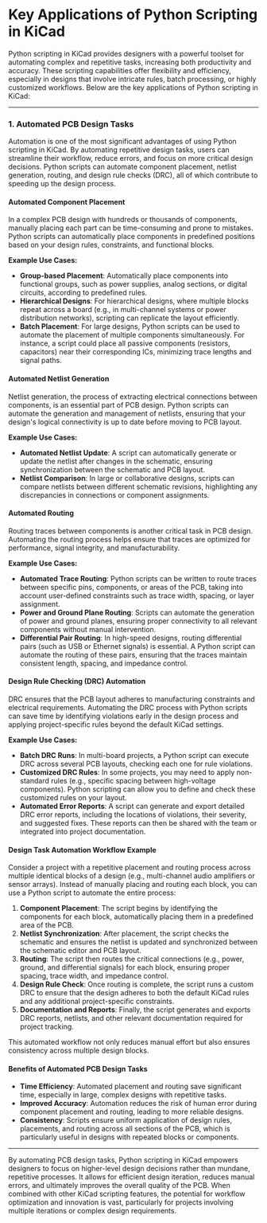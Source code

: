 # Key Applications of Python Scripting in KiCad

Python scripting in KiCad provides designers with a powerful toolset for automating complex and repetitive tasks, increasing both productivity and accuracy. These scripting capabilities offer flexibility and efficiency, especially in designs that involve intricate rules, batch processing, or highly customized workflows. Below are the key applications of Python scripting in KiCad:

---

### 1. **Automated PCB Design Tasks**

Automation is one of the most significant advantages of using Python scripting in KiCad. By automating repetitive design tasks, users can streamline their workflow, reduce errors, and focus on more critical design decisions. Python scripts can automate component placement, netlist generation, routing, and design rule checks (DRC), all of which contribute to speeding up the design process.

#### **Automated Component Placement**
In a complex PCB design with hundreds or thousands of components, manually placing each part can be time-consuming and prone to mistakes. Python scripts can automatically place components in predefined positions based on your design rules, constraints, and functional blocks.

**Example Use Cases:**
- **Group-based Placement**: Automatically place components into functional groups, such as power supplies, analog sections, or digital circuits, according to predefined rules.
- **Hierarchical Designs**: For hierarchical designs, where multiple blocks repeat across a board (e.g., in multi-channel systems or power distribution networks), scripting can replicate the layout efficiently.
- **Batch Placement**: For large designs, Python scripts can be used to automate the placement of multiple components simultaneously. For instance, a script could place all passive components (resistors, capacitors) near their corresponding ICs, minimizing trace lengths and signal paths.

#### **Automated Netlist Generation**
Netlist generation, the process of extracting electrical connections between components, is an essential part of PCB design. Python scripts can automate the generation and management of netlists, ensuring that your design's logical connectivity is up to date before moving to PCB layout.

**Example Use Cases:**
- **Automated Netlist Update**: A script can automatically generate or update the netlist after changes in the schematic, ensuring synchronization between the schematic and PCB layout.
- **Netlist Comparison**: In large or collaborative designs, scripts can compare netlists between different schematic revisions, highlighting any discrepancies in connections or component assignments.

#### **Automated Routing**
Routing traces between components is another critical task in PCB design. Automating the routing process helps ensure that traces are optimized for performance, signal integrity, and manufacturability.

**Example Use Cases:**
- **Automated Trace Routing**: Python scripts can be written to route traces between specific pins, components, or areas of the PCB, taking into account user-defined constraints such as trace width, spacing, or layer assignment.
- **Power and Ground Plane Routing**: Scripts can automate the generation of power and ground planes, ensuring proper connectivity to all relevant components without manual intervention.
- **Differential Pair Routing**: In high-speed designs, routing differential pairs (such as USB or Ethernet signals) is essential. A Python script can automate the routing of these pairs, ensuring that the traces maintain consistent length, spacing, and impedance control.

#### **Design Rule Checking (DRC) Automation**
DRC ensures that the PCB layout adheres to manufacturing constraints and electrical requirements. Automating the DRC process with Python scripts can save time by identifying violations early in the design process and applying project-specific rules beyond the default KiCad settings.

**Example Use Cases:**
- **Batch DRC Runs**: In multi-board projects, a Python script can execute DRC across several PCB layouts, checking each one for rule violations.
- **Customized DRC Rules**: In some projects, you may need to apply non-standard rules (e.g., specific spacing between high-voltage components). Python scripting can allow you to define and check these customized rules on your layout.
- **Automated Error Reports**: A script can generate and export detailed DRC error reports, including the locations of violations, their severity, and suggested fixes. These reports can then be shared with the team or integrated into project documentation.

#### **Design Task Automation Workflow Example**
Consider a project with a repetitive placement and routing process across multiple identical blocks of a design (e.g., multi-channel audio amplifiers or sensor arrays). Instead of manually placing and routing each block, you can use a Python script to automate the entire process:

1. **Component Placement**: The script begins by identifying the components for each block, automatically placing them in a predefined area of the PCB.
2. **Netlist Synchronization**: After placement, the script checks the schematic and ensures the netlist is updated and synchronized between the schematic editor and PCB layout.
3. **Routing**: The script then routes the critical connections (e.g., power, ground, and differential signals) for each block, ensuring proper spacing, trace width, and impedance control.
4. **Design Rule Check**: Once routing is complete, the script runs a custom DRC to ensure that the design adheres to both the default KiCad rules and any additional project-specific constraints.
5. **Documentation and Reports**: Finally, the script generates and exports DRC reports, netlists, and other relevant documentation required for project tracking.

This automated workflow not only reduces manual effort but also ensures consistency across multiple design blocks.

#### **Benefits of Automated PCB Design Tasks**
- **Time Efficiency**: Automated placement and routing save significant time, especially in large, complex designs with repetitive tasks.
- **Improved Accuracy**: Automation reduces the risk of human error during component placement and routing, leading to more reliable designs.
- **Consistency**: Scripts ensure uniform application of design rules, placements, and routing across all sections of the PCB, which is particularly useful in designs with repeated blocks or components.

---

By automating PCB design tasks, Python scripting in KiCad empowers designers to focus on higher-level design decisions rather than mundane, repetitive processes. It allows for efficient design iteration, reduces manual errors, and ultimately improves the overall quality of the PCB. When combined with other KiCad scripting features, the potential for workflow optimization and innovation is vast, particularly for projects involving multiple iterations or complex design requirements.